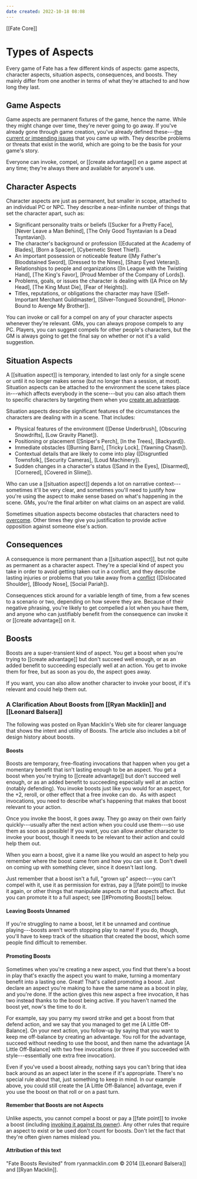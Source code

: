 ```yaml
---
date created: 2022-10-18 08:08
---
```


[[Fate Core]]

# Types of Aspects

Every game of Fate has a few different kinds of aspects: game aspects, character aspects, situation aspects, consequences, and boosts. They mainly differ from one another in terms of what they're attached to and how long they last.

## Game Aspects

Game aspects are permanent fixtures of the game, hence the name. While they might change over time, they're never going to go away. If you've already gone through game creation, you've already defined these---[the current or impending issues](../setting%e2%80%99s-big-issues/index.html) that you came up with. They describe problems or threats that exist in the world, which are going to be the basis for your game's story.

Everyone can invoke, compel, or [[create advantage]] on a game aspect at any time; they're always there and available for anyone's use.

## Character Aspects

Character aspects are just as permanent, but smaller in scope, attached to an individual PC or NPC. They describe a near-infinite number of things that set the character apart, such as:

- Significant personality traits or beliefs ([Sucker for a Pretty Face], [Never Leave a Man Behind], [The Only Good Tsyntavian Is a Dead Tsyntavian]).
- The character's background or profession ([Educated at the Academy of Blades], [Born a Spacer], [Cybernetic Street Thief]).
- An important possession or noticeable feature ([My Father's Bloodstained Sword], [Dressed to the Nines], [Sharp Eyed Veteran]).
- Relationships to people and organizations ([In League with the Twisting Hand], [The King's Favor], [Proud Member of the Company of Lords]).
- Problems, goals, or issues the character is dealing with ([A Price on My Head], [The King Must Die], [Fear of Heights]).
- Titles, reputations, or obligations the character may have ([Self-Important Merchant Guildmaster], [Silver-Tongued Scoundrel], [Honor-Bound to Avenge My Brother]).

You can invoke or call for a compel on any of your character aspects whenever they're relevant. GMs, you can always propose compels to any PC. Players, you can suggest compels for other people's characters, but the GM is always going to get the final say on whether or not it's a valid suggestion.

## Situation Aspects

A [[situation aspect]] is temporary, intended to last only for a single scene or until it no longer makes sense (but no longer than a session, at most). Situation aspects can be attached to the environment the scene takes place in---which affects everybody in the scene---but you can also attach them to specific characters by targeting them when you [create an advantage](../four-actions/index.html "Create An Advantage").

Situation aspects describe significant features of the circumstances the characters are dealing with in a scene. That includes:

- Physical features of the environment ([Dense Underbrush], [Obscuring Snowdrifts], [Low Gravity Planet]).
- Positioning or placement ([Sniper's Perch], [In the Trees], [Backyard]).
- Immediate obstacles ([Burning Barn], [Tricky Lock], [Yawning Chasm]).
- Contextual details that are likely to come into play ([Disgruntled Townsfolk], [Security Cameras], [Loud Machinery]).
- Sudden changes in a character's status ([Sand in the Eyes], [Disarmed], [Cornered], [Covered in Slime]).

Who can use a [[situation aspect]] depends a lot on narrative context---sometimes it'll be very clear, and sometimes you'll need to justify how you're using the aspect to make sense based on what's happening in the scene. GMs, you're the final arbiter on what claims on an aspect are valid.

Sometimes situation aspects become obstacles that characters need to [overcome](../four-actions/index.html "Overcome"). Other times they give you justification to provide active opposition against someone else's action.

## Consequences

A consequence is more permanent than a [[situation aspect]], but not quite as permanent as a character aspect. They're a special kind of aspect you take in order to avoid getting taken out in a conflict, and they describe lasting injuries or problems that you take away from a [conflict](../conflicts/index.html "Conflict") ([Dislocated Shoulder], [Bloody Nose], [Social Pariah]).

Consequences stick around for a variable length of time, from a few scenes to a scenario or two, depending on how severe they are. Because of their negative phrasing, you're likely to get compelled a lot when you have them, and anyone who can justifiably benefit from the
consequence can invoke it or [[create advantage]] on it.

## Boosts

Boosts are a super-transient kind of aspect. You get a boost when you're trying to [[create advantage]] but don't succeed well enough, or as an added benefit to succeeding especially well at an action. You get to invoke them for free, but as soon as you do, the aspect goes away.

If you want, you can also allow another character to invoke your boost, if it's relevant and could help them out.

### A Clarification About Boosts from [[Ryan Macklin]] and [[Leonard Balsera]]

The following was posted on Ryan Macklin's Web site for clearer language that shows the intent and utility of Boosts. The article also includes a bit of design history about boosts.

#### Boosts

Boosts are temporary, free-floating invocations that happen when you get a momentary benefit that isn't lasting enough to be an aspect. You get a boost when you're trying to [[create advantage]] but don't succeed well enough, or as an added benefit to succeeding especially well at an action (notably defending). You invoke boosts just like you would for an aspect, for the +2, reroll, or other effect that a free invoke can
do.  As with aspect invocations, you need to describe what's happening that makes that boost relevant to your action.

Once you invoke the boost, it goes away. They go away on their own fairly quickly---usually after the next action when you could use them---so use them as soon as possible! If you want, you can allow another character to invoke your boost, though it needs to be relevant to their action and could help them out.

When you earn a boost, give it a name like you would an aspect to help you remember where the boost came from and how you can use it. Don't dwell on coming up with something clever, since it doesn't last long.

Just remember that a boost isn't a full, "grown up" aspect---you can't compel with it, use it as permission for extras, pay a [[fate point]] to invoke it again, or other things that manipulate aspects or that aspects affect. But you can promote it to a full aspect; see [[#Promoting Boosts]] below.

#### Leaving Boosts Unnamed

If you're struggling to name a boost, let it be unnamed and continue playing---boosts aren't worth stopping play to name! If you do, though, you'll have to keep track of the situation that created the boost, which some people find difficult to remember.

#### Promoting Boosts

Sometimes when you're creating a new aspect, you find that there's a boost in play that's exactly the aspect you want to make, turning a momentary benefit into a lasting one. Great! That's called promoting a boost. Just declare an aspect you're making to have the same name as a boost in play, and you're done. If the action gives this new aspect a free invocation, it has two instead thanks to the boost being active. If you haven't named the boost yet, now's the time to do it.

For example, say you parry my sword strike and get a boost from that defend action, and we say that you managed to get me [A Little Off-Balance]. On your next action, you follow-up by saying that you want to keep me off-balance by creating an advantage. You roll for the advantage, succeed without needing to use the boost, and then name the advantage [A Little Off-Balance] with two free invocations (or three if you succeeded with style---essentially one extra free invocation).

Even if you've used a boost already, nothing says you can't bring that idea back around as an aspect later in the scene if it's appropriate. There's no special rule about that, just something to keep in mind. In our example above, you could still create the [A Little Off-Balance] advantage, even if you use the boost on that roll or on a past turn.

#### Remember that Boosts are not Aspects

Unlike aspects, you cannot compel a boost or pay a [[fate point]] to invoke a boost (including [invoking it against its owner](../fate-point-economy/index.html#earning-fate-points)). Any other rules that require an aspect to exist or be used don't count for boosts. Don't let the fact that they're often given names mislead you.

#### Attribution of this text

"Fate Boosts Revisited" from ryanmacklin.com © 2014 [[Leonard Balsera]] and [[Ryan Macklin]].
